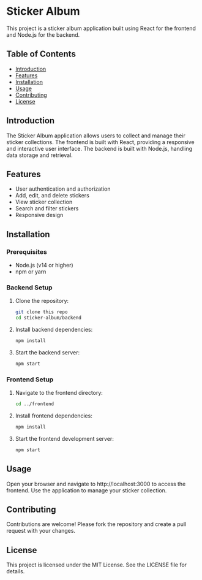 # Sticker Album

This project is a sticker album application built using React for the frontend and Node.js for the backend.

## Table of Contents

- [Introduction](#introduction)
- [Features](#features)
- [Installation](#installation)
- [Usage](#usage)
- [Contributing](#contributing)
- [License](#license)

## Introduction

The Sticker Album application allows users to collect and manage their sticker collections. The frontend is built with React, providing a responsive and interactive user interface. The backend is built with Node.js, handling data storage and retrieval.

## Features

- User authentication and authorization
- Add, edit, and delete stickers
- View sticker collection
- Search and filter stickers
- Responsive design

## Installation

### Prerequisites

- Node.js (v14 or higher)
- npm or yarn

### Backend Setup

1. Clone the repository:
    ```sh
    git clone this repo
    cd sticker-album/backend
    ```
2. Install backend dependencies:
    ```sh
    npm install
    ```
3. Start the backend server:
    ```sh
    npm start
    ```
### Frontend Setup

1. Navigate to the frontend directory:
    ```sh
    cd ../frontend
    ```
2. Install frontend dependencies:
    ```sh
    npm install
    ```
3. Start the frontend development server:
    ```sh
    npm start
    ```

## Usage
Open your browser and navigate to http://localhost:3000 to access the frontend.
Use the application to manage your sticker collection.

## Contributing
Contributions are welcome! Please fork the repository and create a pull request with your changes.

## License
This project is licensed under the MIT License. See the LICENSE file for details.